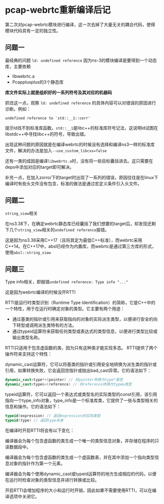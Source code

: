 # pcap-webrtc重新编译后记

第二次对pcap-webrtc模块进行编译，这一次去掉了大量无关的耦合代码，使得模块代码具有一定的独立性。

## 问题一

最经典的问题 `ld: undefined reference`
因为ns-3的模块编译是要得到一个动态库，主要依赖
- libwebrtc.a
- Pcapplusplus的3个静态库 

**库文件实际上就是组织好的一系列符号及其对应的机器码**

抓住这一点，观察 `ld: undefined reference` 的具体内容可以对错误的原因进行诊断。例如：

```
undefined reference to `std::__1::cerr'
```

提示ld找不到标准库函数。`std::__1`是libc++的标准库符号记法，这说明ld试图在libstdc++中寻找libc++的符号，导致出错。

出现这种问题的原因就是在编译webrtc的时候没有选择和编译ns3一样的标准库文件，解决的办法是加入`--use_custom_libcxx=false`

还有一类的成因是编译`libwebrtc.a`时，没有将一些目标囊括进去。这只需要在deps中添加对应的target即可解决。

补充一点，在加入zorro/下的target时出现了一系列的错误，原因往往是在linux下编译时有些头文件没有包含，标准的做法是通过宏定义条件引入头文件。

## 问题二

`string_view`相关

在ns3.38下，在确定webrtc静态库已经囊括了我们想要的target后，却发现还剩下几个`string_view`相关的`undefined reference`报错。

这是因为ns3.38采用C++17（且将其定为最低C++标准），而webrtc采用C++14。在C++17中，absl已经作为内置库，而webrtc是通过第三方库的形式，使用`absl::string_view`

## 问题三

Type info相关，即报错`undefined reference: Type info "..."`

这是因为webrtc编译的时候没开RTTI

RTTI是运行时类型识别（Runtime Type Identification）的简称，它是C++中的一个特性，用于在运行时确定对象的类型。它主要有两个用途：
- 通过基类的指针或引用来获取指向的对象的实际派生类型，以便进行安全的向下转型或调用派生类特有的方法。
- 通过typeid运算符来获取任何类型或表达式的类型信息，以便进行类型比较或输出类型名称。

RTTI只适用于包含虚函数的类，因为只有这种类才能实现多态。
RTTI提供了两个操作符来支持这个特性：

dynamic_cast运算符，它可以将基类的指针或引用安全地转换为派生类的指针或引用，如果转换失败，它会返回空指针或抛出bad_cast异常。它的语法如下：
```cpp
dynamic_cast<type*>(pointer) // 将pointer转换为type*类型
dynamic_cast<type&>(reference) // 将reference转换为type&类型
```

typeid运算符，它可以返回一个表达式或类型名的实际类型的const引用，该引用指向一个type_info对象，type_info是一个标准库类，它提供了一些与类型相关的信息和操作。它的语法如下：
```cpp
typeid(expression) // 返回expression的实际类型
typeid(type) // 返回type本身
```
在编译时开启RTTI将会有以下变化：

编译器会为每个包含虚函数的类生成一个唯一的类型信息对象，并存储在程序的只读数据段中。

编译器会为每个包含虚函数的类生成一个虚函数表，并在其中添加一个指向类型信息对象的指针作为第一个元素。

编译器会为每个使用dynamic_cast或typeid运算符的地方生成相应的代码，以便在运行时检查对象的类型信息并进行转换或比较。

开启RTTI会增加程序的大小和运行时开销，因此如果不需要使用RTTI，可以在编译选项中关闭它。